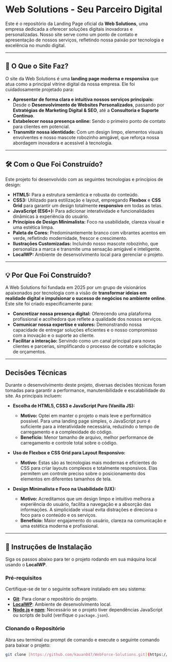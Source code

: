 # Web Solutions - Seu Parceiro Digital

Este é o repositório da Landing Page oficial da **Web Solutions**, uma empresa dedicada a oferecer soluções digitais inovadoras e personalizadas. Nosso site serve como um ponto de contato e apresentação de nossos serviços, refletindo nossa paixão por tecnologia e excelência no mundo digital.

---

## 🎯 O Que o Site Faz?

O site da Web Solutions é uma **landing page moderna e responsiva** que atua como a principal vitrine digital da nossa empresa. Ele foi cuidadosamente projetado para:

* **Apresentar de forma clara e intuitiva nossos serviços principais:** Desde o **Desenvolvimento de Websites Personalizados**, passando por **Estratégias de Marketing Digital & SEO**, até a **Consultoria e Suporte Contínuo**.
* **Estabelecer nossa presença online:** Sendo o primeiro ponto de contato para clientes em potencial.
* **Transmitir nossa identidade:** Com um design limpo, elementos visuais envolventes e nosso mascote robozinho amigável, que reforça nossa abordagem inovadora e acessível à tecnologia.

---

## 🛠️ Com o Que Foi Construído?

Este projeto foi desenvolvido com as seguintes tecnologias e princípios de design:

* **HTML5:** Para a estrutura semântica e robusta do conteúdo.
* **CSS3:** Utilizado para estilização e layout, empregando **Flexbox** e **CSS Grid** para garantir um design totalmente **responsivo** em todas as telas.
* **JavaScript (ES6+):** Para adicionar interatividade e funcionalidades dinâmicas à experiência do usuário.
* **Princípios de Design Minimalista:** Foco na usabilidade, clareza visual e uma estética limpa.
* **Paleta de Cores:** Predominantemente branco com vibrantes acentos em verde, refletindo modernidade, frescor e crescimento.
* **Ilustrações Customizadas:** Incluindo nosso mascote robozinho, que personaliza a marca e transmite uma sensação amigável e inteligente.
* **LocalWP:** Ambiente de desenvolvimento local para gerenciar o projeto.


---

## 💡 Por Que Foi Construído?

A Web Solutions foi fundada em 2025 por um grupo de visionários apaixonados por tecnologia com a visão de **transformar ideias em realidade digital e impulsionar o sucesso de negócios no ambiente online**. Este site foi criado especificamente para:

* **Concretizar nossa presença digital:** Oferecendo uma plataforma profissional e acolhedora que reflete a qualidade dos nossos serviços.
* **Comunicar nossa expertise e valores:** Demonstrando nossa capacidade de entregar soluções eficientes e o nosso compromisso com a inovação e o suporte ao cliente.
* **Facilitar a interação:** Servindo como um canal principal para novos clientes e parcerias, simplificando o processo de contato e solicitação de orçamentos.

---

##  Decisões Técnicas

Durante o desenvolvimento deste projeto, diversas decisões técnicas foram tomadas para garantir a performance, manutenibilidade e escalabilidade do site. As principais incluem:

* **Escolha de HTML5, CSS3 e JavaScript Puro (Vanilla JS):**
    * **Motivo:** Optei em manter o projeto o mais leve e performático possível. Para uma landing page simples, o JavaScript puro é suficiente para a interatividade necessária, reduzindo o tempo de carregamento e a complexidade do código.
    * **Benefício:** Menor tamanho de arquivo, melhor performance de carregamento e controle total sobre o código.

* **Uso de Flexbox e CSS Grid para Layout Responsivo:**
    * **Motivo:** Estas são as tecnologias mais modernas e eficientes do CSS para criar layouts complexos e totalmente responsivos. Elas permitem um controle preciso sobre o posicionamento dos elementos em diferentes tamanhos de tela.
  

* **Design Minimalista e Foco na Usabilidade (UX):**
    * **Motivo:** Acreditamos que um design limpo e intuitivo melhora a experiência do usuário, facilita a navegação e a absorção das informações. A simplicidade visual evita distrações e direciona o foco para o conteúdo e os serviços.
    * **Benefício:** Maior engajamento do usuário, clareza na comunicação e uma estética moderna e profissional.


---

## 🚀 Instruções de Instalação

Siga os passos abaixo para ter o projeto rodando em sua máquina local usando o **LocalWP**.

### Pré-requisitos

Certifique-se de ter o seguinte software instalado em seu sistema:

* **[Git](https://git-scm.com/downloads)**: Para clonar o repositório do projeto.
* **[LocalWP](https://localwp.com/)**: Ambiente de desenvolvimento local.
* **[Node.js](https://nodejs.org/en/download/) e [npm](https://www.npmjs.com/get-npm)**: Necessário se o projeto tiver dependências JavaScript ou scripts de build (verifique o `package.json`).

### Clonando o Repositório

Abra seu terminal ou prompt de comando e execute o seguinte comando para baixar o projeto:

```bash
git clone [https://github.com/kauan047/WebForce-Solutions.git](https://github.com/kauan047/WebForce-Solutions.git)

